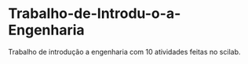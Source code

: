 # Trabalho-de-Introdu-o-a-Engenharia
Trabalho de introdução a engenharia com 10 atividades feitas no scilab.
